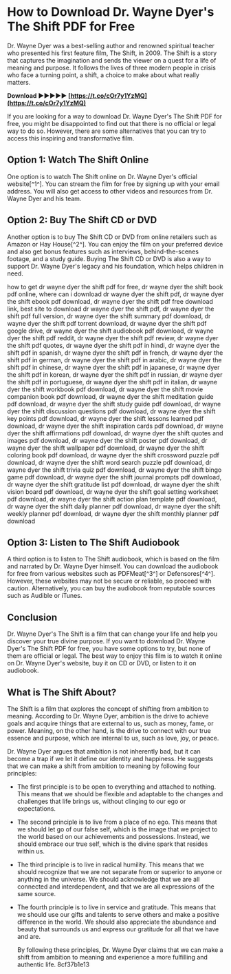 # How to Download Dr. Wayne Dyer's The Shift PDF for Free
 
Dr. Wayne Dyer was a best-selling author and renowned spiritual teacher who presented his first feature film, The Shift, in 2009. The Shift is a story that captures the imagination and sends the viewer on a quest for a life of meaning and purpose. It follows the lives of three modern people in crisis who face a turning point, a shift, a choice to make about what really matters.
 
**Download ►►►►► [https://t.co/cOr7y1YzMQ](https://t.co/cOr7y1YzMQ)**


 
If you are looking for a way to download Dr. Wayne Dyer's The Shift PDF for free, you might be disappointed to find out that there is no official or legal way to do so. However, there are some alternatives that you can try to access this inspiring and transformative film.
 
## Option 1: Watch The Shift Online
 
One option is to watch The Shift online on Dr. Wayne Dyer's official website[^1^]. You can stream the film for free by signing up with your email address. You will also get access to other videos and resources from Dr. Wayne Dyer and his team.
 
## Option 2: Buy The Shift CD or DVD
 
Another option is to buy The Shift CD or DVD from online retailers such as Amazon or Hay House[^2^]. You can enjoy the film on your preferred device and also get bonus features such as interviews, behind-the-scenes footage, and a study guide. Buying The Shift CD or DVD is also a way to support Dr. Wayne Dyer's legacy and his foundation, which helps children in need.
 
how to get dr wayne dyer the shift pdf for free,  dr wayne dyer the shift book pdf online,  where can i download dr wayne dyer the shift pdf,  dr wayne dyer the shift ebook pdf download,  dr wayne dyer the shift pdf free download link,  best site to download dr wayne dyer the shift pdf,  dr wayne dyer the shift pdf full version,  dr wayne dyer the shift summary pdf download,  dr wayne dyer the shift pdf torrent download,  dr wayne dyer the shift pdf google drive,  dr wayne dyer the shift audiobook pdf download,  dr wayne dyer the shift pdf reddit,  dr wayne dyer the shift pdf review,  dr wayne dyer the shift pdf quotes,  dr wayne dyer the shift pdf in hindi,  dr wayne dyer the shift pdf in spanish,  dr wayne dyer the shift pdf in french,  dr wayne dyer the shift pdf in german,  dr wayne dyer the shift pdf in arabic,  dr wayne dyer the shift pdf in chinese,  dr wayne dyer the shift pdf in japanese,  dr wayne dyer the shift pdf in korean,  dr wayne dyer the shift pdf in russian,  dr wayne dyer the shift pdf in portuguese,  dr wayne dyer the shift pdf in italian,  dr wayne dyer the shift workbook pdf download,  dr wayne dyer the shift movie companion book pdf download,  dr wayne dyer the shift meditation guide pdf download,  dr wayne dyer the shift study guide pdf download,  dr wayne dyer the shift discussion questions pdf download,  dr wayne dyer the shift key points pdf download,  dr wayne dyer the shift lessons learned pdf download,  dr wayne dyer the shift inspiration cards pdf download,  dr wayne dyer the shift affirmations pdf download,  dr wayne dyer the shift quotes and images pdf download,  dr wayne dyer the shift poster pdf download,  dr wayne dyer the shift wallpaper pdf download,  dr wayne dyer the shift coloring book pdf download,  dr wayne dyer the shift crossword puzzle pdf download,  dr wayne dyer the shift word search puzzle pdf download,  dr wayne dyer the shift trivia quiz pdf download,  dr wayne dyer the shift bingo game pdf download,  dr wayne dyer the shift journal prompts pdf download,  dr wayne dyer the shift gratitude list pdf download,  dr wayne dyer the shift vision board pdf download,  dr wayne dyer the shift goal setting worksheet pdf download,  dr wayne dyer the shift action plan template pdf download,  dr wayne dyer the shift daily planner pdf download,  dr wayne dyer the shift weekly planner pdf download,  dr wayne dyer the shift monthly planner pdf download
 
## Option 3: Listen to The Shift Audiobook
 
A third option is to listen to The Shift audiobook, which is based on the film and narrated by Dr. Wayne Dyer himself. You can download the audiobook for free from various websites such as PDFMeat[^3^] or Defensores[^4^]. However, these websites may not be secure or reliable, so proceed with caution. Alternatively, you can buy the audiobook from reputable sources such as Audible or iTunes.
 
## Conclusion
 
Dr. Wayne Dyer's The Shift is a film that can change your life and help you discover your true divine purpose. If you want to download Dr. Wayne Dyer's The Shift PDF for free, you have some options to try, but none of them are official or legal. The best way to enjoy this film is to watch it online on Dr. Wayne Dyer's website, buy it on CD or DVD, or listen to it on audiobook.
  
## What is The Shift About?
 
The Shift is a film that explores the concept of shifting from ambition to meaning. According to Dr. Wayne Dyer, ambition is the drive to achieve goals and acquire things that are external to us, such as money, fame, or power. Meaning, on the other hand, is the drive to connect with our true essence and purpose, which are internal to us, such as love, joy, or peace.
 
Dr. Wayne Dyer argues that ambition is not inherently bad, but it can become a trap if we let it define our identity and happiness. He suggests that we can make a shift from ambition to meaning by following four principles:
 
- The first principle is to be open to everything and attached to nothing. This means that we should be flexible and adaptable to the changes and challenges that life brings us, without clinging to our ego or expectations.
- The second principle is to live from a place of no ego. This means that we should let go of our false self, which is the image that we project to the world based on our achievements and possessions. Instead, we should embrace our true self, which is the divine spark that resides within us.
- The third principle is to live in radical humility. This means that we should recognize that we are not separate from or superior to anyone or anything in the universe. We should acknowledge that we are all connected and interdependent, and that we are all expressions of the same source.
- The fourth principle is to live in service and gratitude. This means that we should use our gifts and talents to serve others and make a positive difference in the world. We should also appreciate the abundance and beauty that surrounds us and express our gratitude for all that we have and are.

    By following these principles, Dr. Wayne Dyer claims that we can make a shift from ambition to meaning and experience a more fulfilling and authentic life.
 8cf37b1e13


